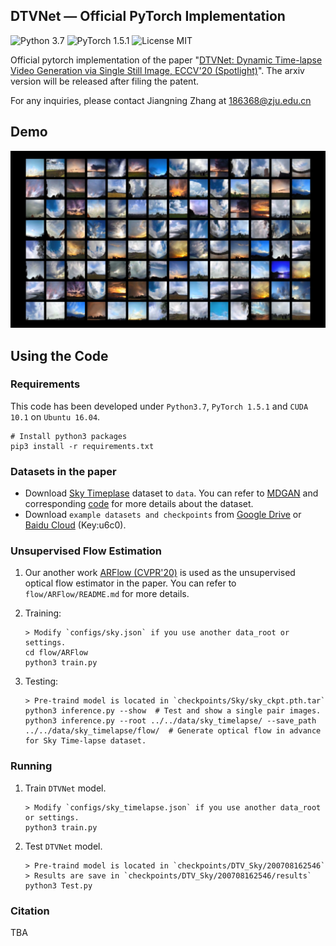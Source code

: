 ## DTVNet &mdash; Official PyTorch Implementation

![Python 3.7](https://img.shields.io/badge/python-3.7-green.svg?style=plastic) ![PyTorch 1.5.1](https://img.shields.io/badge/pytorch-1.5.1-green.svg?style=plastic) ![License MIT](https://img.shields.io/github/license/zhangzjn/APB2Face)

Official pytorch implementation of the paper "[DTVNet: Dynamic Time-lapse Video Generation via Single Still Image, ECCV'20 (Spotlight)](https://openreview.net/forum?id=49rFxGCmfm)". The arxiv version will be released after filing the patent.

For any inquiries, please contact Jiangning Zhang at [186368@zju.edu.cn](mailto:186368@zju.edu.cn)

## Demo

[![Demo](pictures/cover.jpg)](https://www.youtube.com/watch?v=SdZzy42ffEk)

## Using the Code

### Requirements

This code has been developed under `Python3.7`, `PyTorch 1.5.1` and `CUDA 10.1` on `Ubuntu 16.04`. 


```shell
# Install python3 packages
pip3 install -r requirements.txt
```

### Datasets in the paper
- Download [Sky Timeplase](https://drive.google.com/file/d/1xWLiU-MBGN7MrsFHQm4_yXmfHBsMbJQo/view?usp=drive_open) dataset to `data`. You can refer to [MDGAN](https://arxiv.org/pdf/1709.07592.pdf) and corresponding [code](https://github.com/weixiong-ur/mdgan) for more details about the dataset.
- Download `example datasets and checkpoints` from 
[Google Drive](https://drive.google.com/file/d/1Mv3hr5Fkb3L13KP2Oh716x2f0vvLdfLB/view?usp=sharing) 
or 
[Baidu Cloud](https://pan.baidu.com/s/1gj31dZx5tp4s6OzH5K2Tnw) (Key:u6c0).

### Unsupervised Flow Estimation
1. Our another work [ARFlow (CVPR'20)](https://github.com/lliuz/ARFlow) is used as the unsupervised optical flow estimator in the paper. You can refer to `flow/ARFlow/README.md` for more details.

2. Training:

   ```shell
   > Modify `configs/sky.json` if you use another data_root or settings.
   cd flow/ARFlow
   python3 train.py
   ```
   
3. Testing:

    ```shell
    > Pre-traind model is located in `checkpoints/Sky/sky_ckpt.pth.tar`
    python3 inference.py --show  # Test and show a single pair images.
    python3 inference.py --root ../../data/sky_timelapse/ --save_path ../../data/sky_timelapse/flow/  # Generate optical flow in advance for Sky Time-lapse dataset.
    ```

### Running
1. Train `DTVNet` model.

   ```shell
   > Modify `configs/sky_timelapse.json` if you use another data_root or settings.
   python3 train.py
   ```
   
2. Test `DTVNet` model.

   ```shell
   > Pre-traind model is located in `checkpoints/DTV_Sky/200708162546`
   > Results are save in `checkpoints/DTV_Sky/200708162546/results`
   python3 Test.py
   ```
   
### Citation

TBA




